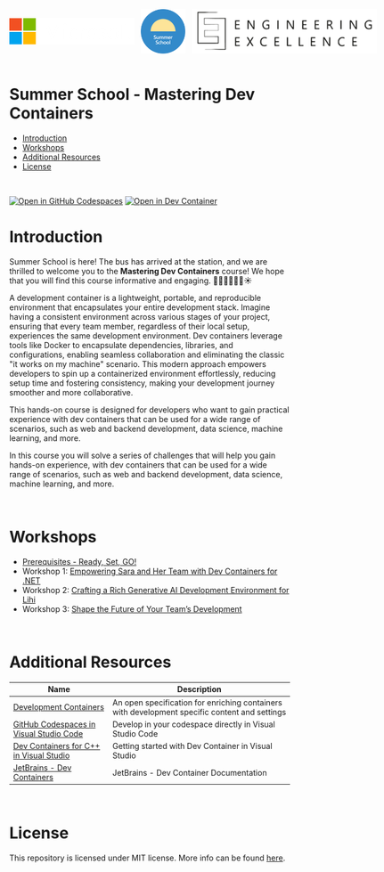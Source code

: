 <div width=100% style="display:flex; flex-direction: row; justify-content: space-between; align-items: center">
<img src="./assets/microsoft.png" alt="Microsoft" height=48>&nbsp;&nbsp;&nbsp;<img src="./assets/ms-academy-summer-school-logo-color.png" alt="Summer School" height=80>&nbsp;&nbsp;&nbsp;<img src="./assets/engineering-excellence.png" alt="Engineering Excellence" height=80>
</div>

<br />

# Summer School - Mastering Dev Containers

- [Introduction](#introduction)
- [Workshops](#workshops)
- [Additional Resources](#additional-resources)
- [License](#license)

<br />

[![Open in GitHub Codespaces](https://img.shields.io/static/v1?style=for-the-badge&label=GitHub+Codespaces&message=Open&color=brightgreen&logo=github)](https://codespaces.new/amih90/mastering-dev-containers)
[![Open in Dev Container](https://img.shields.io/static/v1?style=for-the-badge&label=Dev+Containers&message=Open&color=blue&logo=visualstudiocode)](https://vscode.dev/redirect?url=vscode://ms-vscode-remote.remote-containers/cloneInVolume?url=https://github.com/amih90/mastering-dev-containers)


# Introduction <a name="introduction"></a>
Summer School is here! The bus has arrived at the station, and we are thrilled to welcome you to the **Mastering Dev Containers** course! We hope that you will find this course informative and engaging. 🚌👨‍🎓👩‍🎓😊☀️


A development container is a lightweight, portable, and reproducible environment that encapsulates your entire development stack. Imagine having a consistent environment across various stages of your project, ensuring that every team member, regardless of their local setup, experiences the same development environment. Dev containers leverage tools like Docker to encapsulate dependencies, libraries, and configurations, enabling seamless collaboration and eliminating the classic "it works on my machine" scenario. This modern approach empowers developers to spin up a containerized environment effortlessly, reducing setup time and fostering consistency, making your development journey smoother and more collaborative.

This hands-on course is designed for developers who want to gain practical experience with dev containers that can be used for a wide range of scenarios, such as web and backend development, data science, machine learning, and more.

In this course you will solve a series of challenges that will help you gain hands-on experience, with dev containers that can be used for a wide range of scenarios, such as web and backend development, data science, machine learning, and more.

<br />

# Workshops <a name="workshops"></a>
* [Prerequisites - Ready, Set, GO!](./docs/0-prerequisites-ready-set-go.md)
* Workshop 1: [Empowering Sara and Her Team with Dev Containers for .NET](./docs/1-workshop.md)
* Workshop 2: [Crafting a Rich Generative AI Development Environment for Lihi](./docs/2-workshop.md)
* Workshop 3: [Shape the Future of Your Team’s Development](./docs/3-workshop.md)

<br />

# Additional Resources <a name="additional-resources"></a>
| Name | Description |
|---|---|
| [Development Containers](https://containers.dev/) | An open specification for enriching containers with development specific content and settings |
| [GitHub Codespaces in Visual Studio Code](https://docs.github.com/en/codespaces/developing-in-a-codespace/using-github-codespaces-in-visual-studio-code)| Develop in your codespace directly in Visual Studio Code |
| [Dev Containers for C++ in Visual Studio](https://devblogs.microsoft.com/cppblog/dev-containers-for-c-in-visual-studio/) | Getting started with Dev Container in Visual Studio |
| [JetBrains - Dev Containers](https://www.jetbrains.com/help/idea/connect-to-devcontainer.html) | JetBrains - Dev Container Documentation |

<br />

# License <a name="license"></a>
This repository is licensed under MIT license. More info can be found [here](./LICENSE).
